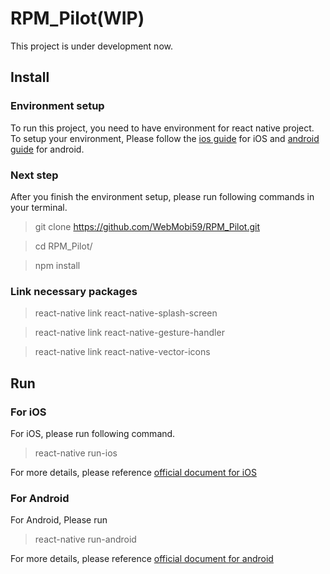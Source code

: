 # RPM_Pilot(WIP)
This project is under development now.


## Install

### Environment setup

To run this project, you need to have environment for react native project. To setup your environment, Please follow the [ios guide](https://facebook.github.io/react-native/docs/getting-started#installing-dependencies) for iOS and [android guide](https://facebook.github.io/react-native/docs/getting-started#installing-dependencies-3) for android.


### Next step

After you finish the environment setup, please run following commands in your terminal.
> git clone https://github.com/WebMobi59/RPM_Pilot.git  

> cd RPM_Pilot/   

> npm install


### Link necessary packages

> react-native link react-native-splash-screen  

> react-native link react-native-gesture-handler

> react-native link react-native-vector-icons


## Run

### For iOS

For iOS, please run following command.
> react-native run-ios  

For more details, please reference [official document for iOS](https://facebook.github.io/react-native/docs/getting-started#running-your-react-native-application-1)


### For Android

For Android, Please run 
> react-native run-android

For more details, please reference [official document for android](https://facebook.github.io/react-native/docs/getting-started#running-your-react-native-application-2)
